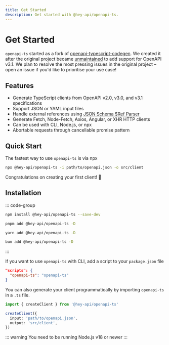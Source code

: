 ```yaml
---
title: Get Started
description: Get started with @hey-api/openapi-ts.
---
```


# Get Started

`openapi-ts` started as a fork of [openapi-typescript-codegen](https://github.com/ferdikoomen/openapi-typescript-codegen). We created it after the original project became [unmaintained](https://github.com/ferdikoomen/openapi-typescript-codegen/issues/1276#issuecomment-1302392146) to add support for OpenAPI v3.1. We plan to resolve the most pressing issues in the original project – open an issue if you'd like to prioritise your use case!

## Features

- Generate TypeScript clients from OpenAPI v2.0, v3.0, and v3.1 specifications
- Support JSON or YAML input files
- Handle external references using [JSON Schema $Ref Parser](https://github.com/APIDevTools/json-schema-ref-parser/)
- Generate Fetch, Node-Fetch, Axios, Angular, or XHR HTTP clients
- Can be used with CLI, Node.js, or npx
- Abortable requests through cancellable promise pattern

## Quick Start

The fastest way to use `openapi-ts` is via npx

```sh
npx @hey-api/openapi-ts -i path/to/openapi.json -o src/client
```

Congratulations on creating your first client! 🎉

## Installation

::: code-group
```sh [npm]
npm install @hey-api/openapi-ts --save-dev
```
```sh [pnpm]
pnpm add @hey-api/openapi-ts -D
```
```sh [yarn]
yarn add @hey-api/openapi-ts -D
```
```sh [bun]
bun add @hey-api/openapi-ts -D
```
:::

If you want to use `openapi-ts` with CLI, add a script to your `package.json` file

```json
"scripts": {
  "openapi-ts": "openapi-ts"
}
```

You can also generate your client programmatically by importing `openapi-ts` in a `.ts` file.

```ts
import { createClient } from '@hey-api/openapi-ts'

createClient({
  input: 'path/to/openapi.json',
  output: 'src/client',
})
```

::: warning
You need to be running Node.js v18 or newer
:::
